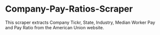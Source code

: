 # Company-Pay-Ratios-Scraper
This scraper extracts Company Tickr, State, Industry, Median Worker Pay and Pay Ratio from the American Union website.
